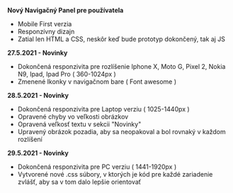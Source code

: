    **Nový Navigačný Panel pre používatela**

  - Mobile First verzia   
  - Responzívny dizajn   
  - Zatial len HTML a CSS, neskôr keď bude prototyp dokončený, tak aj JS  
      
      
**27.5.2021 - Novinky**  

  - Dokončená responzivita pre rozlíšenie Iphone X, Moto G, Pixel 2, Nokia N9, Ipad, Ipad Pro ( 360-1024px )
  - Zmenené Ikonky v navigačnom bare ( Font awesome )       

**28.5.2021 - Novinky**   
  - Dokončená responzivita pre Laptop verziu ( 1025-1440px )
  - Opravené chyby vo veľkosti obrázkov 
  - Opravená veľkosť textu v sekcii "Novinky"
  - Upravený obrázok pozadia, aby sa neopakoval a bol rovnaký v každom rozlíšení  

**29.5.2021 - Novinky**   
  - Dokončená responzivita pre PC verziu ( 1441-1920px )
  - Vytvorené nové .css súbory, v ktorých je kód pre každé zariadenie zvlášť, aby sa v tom dalo lepšie orientovať
  
  
